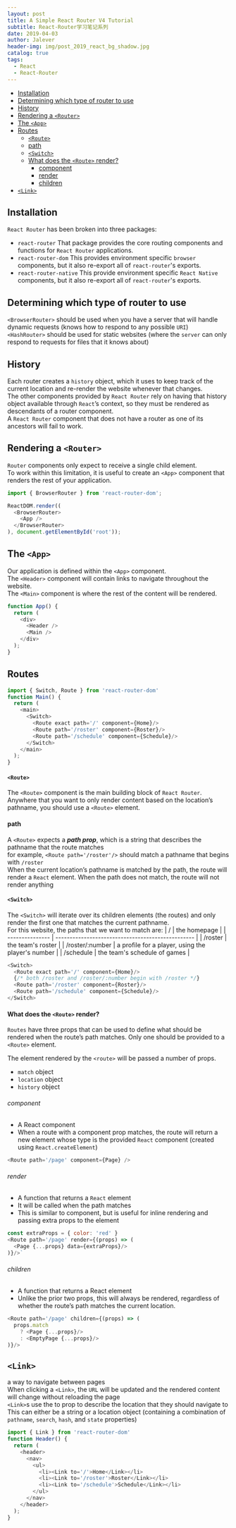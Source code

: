 ```yaml
---
layout: post
title: A Simple React Router V4 Tutorial
subtitle: React-Router学习笔记系列
date: 2019-04-03
author: Jalever
header-img: img/post_2019_react_bg_shadow.jpg
catalog: true
tags:
  - React
  - React-Router
---
```

- [Installation](#installation)
- [Determining which type of router to use](#determining-which-type-of-router-to-use)
- [History](#history)
- [Rendering a `<Router>`](#rendering-a-router)
- [The `<App>`](#the-app)
- [Routes](#routes)
    - [`<Route>`](#route)
    - [path](#path)
    - [`<Switch>`](#switch)
    - [What does the `<Route>` render?](#what-does-the-route-render)
        - [component](#component)
        - [render](#render)
        - [children](#children)
- [`<Link>`](#link)

## Installation
`React Router` has been broken into three packages: 
- `react-router`
That package provides the core routing components and functions for `React Router` applications.
- `react-router-dom`
This provides environment specific `browser` components, but it also re-export all of `react-router`'s exports.
- `react-router-native`
This  provide environment specific `React Native` components, but it also re-export all of `react-router`'s exports.

## Determining which type of router to use
`<BrowserRouter>` should be used when you have a server that will handle dynamic requests (knows how to respond to any possible `URI`)<br>
`<HashRouter>` should be used for static websites (where the `server` can only respond to requests for files that it knows about)

## History
Each router creates a `history` object, which it uses to keep track of the current location and re-render the website whenever that changes.<br>
The other components provided by `React Router` rely on having that history object available through `React`’s context, so they must be rendered as descendants of a router component.<br>
A `React Router` component that does not have a router as one of its ancestors will fail to work.

## Rendering a `<Router>`
`Router` components only expect to receive a single child element. <br>
To work within this limitation, it is useful to create an `<App>` component that renders the rest of your application.
```javascript
import { BrowserRouter } from 'react-router-dom';

ReactDOM.render((
  <BrowserRouter>
    <App />
  </BrowserRouter>
), document.getElementById('root'));
```

## The `<App>`
Our application is defined within the `<App>` component.<br>
The `<Header>` component will contain links to navigate throughout the website.<br>
The `<Main>` component is where the rest of the content will be rendered.
```javascript
function App() {
  return (
    <div>
      <Header />
      <Main />
    </div>
  );
}
```

## Routes
```javascript
import { Switch, Route } from 'react-router-dom'
function Main() {
  return (
    <main>
      <Switch>
        <Route exact path='/' component={Home}/>
        <Route path='/roster' component={Roster}/>
        <Route path='/schedule' component={Schedule}/>
      </Switch>
    </main>
  );
}
```

#### `<Route>`
The `<Route>` component is the main building block of `React Router`. <br>
Anywhere that you want to only render content based on the location’s pathname, you should use a `<Route>` element.

#### path
A `<Route>` expects a ***path prop***, which is a string that describes the pathname that the route matches<br>
for example, `<Route path='/roster'/>` should match a pathname that begins with `/roster`<br>
When the current location’s pathname is matched by the path, the route will render a `React` element.
When the path does not match, the route will not render anything

#### `<Switch>`
The `<Switch>` will iterate over its children elements (the routes) and only render the first one that matches the current pathname.<br>
For this website, the paths that we want to match are:
| /               | the homepage                                      |
| --------------- | ------------------------------------------------- |
| /roster         | the team's roster                                 |
| /roster/:number | a profile for a player, using the player's number |
| /schedule       | the team's schedule of games                      |
```javascript
<Switch>
  <Route exact path='/' component={Home}/>
  {/* both /roster and /roster/:number begin with /roster */}
  <Route path='/roster' component={Roster}/>
  <Route path='/schedule' component={Schedule}/>
</Switch>
```

#### What does the `<Route>` render?
`Routes` have three props that can be used to define what should be rendered when the route’s path matches. 
Only one should be provided to a `<Route>` element.

The element rendered by the `<route>` will be passed a number of props.
- `match` object
- `location` object
- `history` object

###### component 
- A React component
- When a route with a component prop matches, the route will return a new element whose type is the provided `React` component (created using `React.createElement`)
```javascript
<Route path='/page' component={Page} />
```
###### render 
- A function that returns a `React` element
- It will be called when the path matches
- This is similar to component, but is useful for inline rendering and passing extra props to the element
```javascript
const extraProps = { color: 'red' }
<Route path='/page' render={(props) => (
  <Page {...props} data={extraProps}/>
)}/>`
```
###### children 
- A function that returns a React element
- Unlike the prior two props, this will always be rendered, regardless of whether the route’s path matches the current location.
```javascript
<Route path='/page' children={(props) => (
  props.match
    ? <Page {...props}/>
    : <EmptyPage {...props}/>
)}/>
```

## `<Link>`
a way to navigate between pages<br>
When clicking a `<Link>`, the `URL` will be updated and the rendered content will change without reloading the page<br>
`<Link>`s use the to prop to describe the location that they should navigate to
This can either be a string or a location object (containing a combination of `pathname`, `search`, `hash`, and `state` properties)

```javascript
import { Link } from 'react-router-dom'
function Header() {
  return (
    <header>
      <nav>
        <ul>
          <li><Link to='/'>Home</Link></li>
          <li><Link to='/roster'>Roster</Link></li>
          <li><Link to='/schedule'>Schedule</Link></li>
        </ul>
      </nav>
    </header>
  );
}
```

